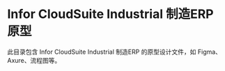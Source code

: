# Infor CloudSuite Industrial 制造ERP 原型

此目录包含 Infor CloudSuite Industrial 制造ERP 的原型设计文件，如 Figma、Axure、流程图等。
